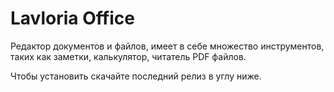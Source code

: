 # Lavloria Office 
Редактор документов и файлов, имеет в себе множество инструментов, таких как заметки, калькулятор, читатель PDF файлов.

Чтобы установить скачайте последний релиз в углу ниже.
